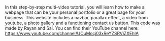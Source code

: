 In this step-by-step multi-video tutorial, you will learn how to make a webpage that can be your personal portfolio or a great page for your business. This website includes a navbar, parallax effect, a video from youtube, a photo gallery and a functioning contact us button. This code was made by Rayan and Sai. You can find their YouTube channel here: https://www.youtube.com/channel/UCuMocj03xReYZSRViZXEhIA
